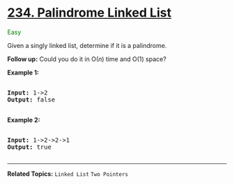 # [234. Palindrome Linked List](https://leetcode.com/problems/palindrome-linked-list/)

<span style="color:green">Easy</span>

Given a singly linked list, determine if it is a palindrome.

**Follow up:** Could you do it in O(_n_) time and O(1) space?

**Example 1:**

<pre>

<b>Input:</b> 1->2
<b>Output:</b> false

</pre>

**Example 2:**

<pre>

<b>Input:</b> 1->2->2->1
<b>Output:</b> true

</pre>

---

**Related Topics:** `Linked List` `Two Pointers`
